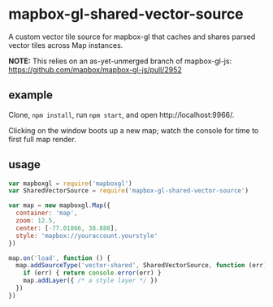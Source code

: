 # mapbox-gl-shared-vector-source

A custom vector tile source for mapbox-gl that caches and shares parsed vector
tiles across Map instances.

**NOTE:** This relies on an as-yet-unmerged branch of mapbox-gl-js: https://github.com/mapbox/mapbox-gl-js/pull/2952


## example

Clone, `npm install`, run `npm start`, and open http://localhost:9966/.

Clicking on the window boots up a new map; watch the console for time to first
full map render.

## usage

```js
var mapboxgl = require('mapboxgl')
var SharedVectorSource = require('mapbox-gl-shared-vector-source')

var map = new mapboxgl.Map({
  container: 'map',
  zoom: 12.5,
  center: [-77.01866, 38.888],
  style: 'mapbox://youraccount.yourstyle'
})

map.on('load', function () {
  map.addSourceType('vector-shared', SharedVectorSource, function (err) {
    if (err) { return console.error(err) }
    map.addLayer({ /* a style layer */ })
  })
})
```
